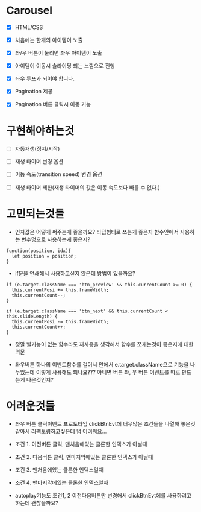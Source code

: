 # Carousel

- [x] HTML/CSS

- [x] 처음에는 한개의 아이템이 노출

- [x] 좌/우 버튼이 눌리면 좌우 아이템이 노출

- [x] 아이템이 이동시 슬라이딩 되는 느낌으로 진행

- [x] 좌우 루프가 되어야 합니다.

- [x] Pagination 제공

- [x] Pagination 버튼 클릭시 이동 기능

# 구현해야하는것

- [ ] 자동재생(정지/시작)

- [ ] 재생 타이머 변경 옵션

- [ ] 이동 속도(transition speed) 변경 옵션

- [ ] 재생 타이머 제한(재생 타이머의 값은 이동 속도보다 빠를 수 없다.)

# 고민되는것들
- 인자값은 어떻게 써주는게 좋을까요? 
  타입형태로 쓰는게 좋은지 함수안에서 사용하는 변수명으로 사용하는게 좋은지?
```
function(position, idx){
  let position = position;
}
```

- if문을 연쇄해서 사용하고싶지 않은데 방법이 있을까요?
```
if (e.target.className === 'btn_preview' && this.currentCount >= 0) {
  this.currentPosi += this.frameWidth;
  this.currentCount--;
}

if (e.target.className === 'btn_next' && this.currentCount < this.slideLength) {
  this.currentPosi -= this.frameWidth;
  this.currentCount++;
}
```

- 정말 별기능이 없는 함수라도 재사용을 생각해서 함수를 쪼개는것이 좋은지에 대한 의문

- 좌우버튼 하나의 이벤트함수를 걸어서 안에서 e.target.className으로 기능을 나누었는데 
이렇게 사용해도 되나요??? 
아니면 버튼 좌, 우 버튼 이벤트를 따로 만드는게 나은것인지? 

# 어려운것들

- 좌우 버튼 클릭이벤트 프로토타입 clickBtnEvt에 너무많은 조건들을 나열해 놓은것같아서 리펙토링하고싶은데 넘 어려워요...

* 조건 1. 이전버튼 클릭, 맨처음에있는 클론한 인덱스가 아닐때 
- 조건 2. 다음버튼 클릭, 맨마지막에있는 클론한 인덱스가 아닐때
- 조건 3. 맨처음에있는 클론한 인덱스일때
- 조건 4. 맨마지막에있는 클론한 인덱스일때

- autoplay기능도 조건1, 2 이전다음버튼만 변경해서 clickBtnEvt에를 사용하려고 하는데 괜찮을까요? 
